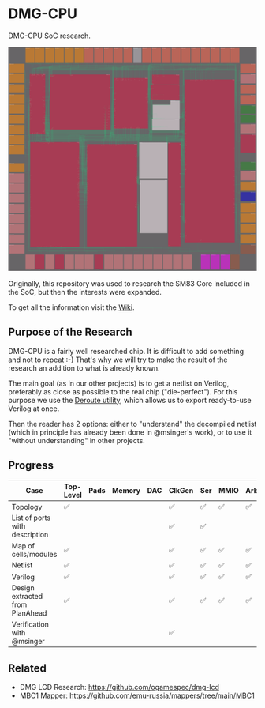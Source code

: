 # DMG-CPU

DMG-CPU SoC research.

![demo](/imgstore/soc/demo.png)

Originally, this repository was used to research the SM83 Core included in the SoC, but then the interests were expanded.

To get all the information visit the [Wiki](/wiki/Readme.md).

## Purpose of the Research

DMG-CPU is a fairly well researched chip. It is difficult to add something and not to repeat :-) That's why we will try to make the result of the research an addition to what is already known.

The main goal (as in our other projects) is to get a netlist on Verilog, preferably as close as possible to the real chip ("die-perfect"). For this purpose we use the [Deroute utility](https://github.com/emu-russia/Deroute), which allows us to export ready-to-use Verilog at once.

Then the reader has 2 options: either to "understand" the decompiled netlist (which in principle has already been done in @msinger's work), or to use it "without understanding" in other projects.

## Progress

|Case                         |Top-Level|Pads|Memory|DAC|ClkGen|Ser |MMIO|Arb   |PPU|APU|SM83|
|---------------------------------|-----|----|------|---|------|----|----|------|---|---|----|
|Topology                         |✅	|    |      | 	|✅	   |✅ 	|✅	 |✅	|✅	|✅	|✅	 |
|List of ports with description   |  	|    |      | 	|✅	   |✅	|    | 		| 	| 	|✅	 |
|Map of cells/modules             |✅	|    |      | 	|✅	   |✅	|✅	 |✅	|✅	|✅	|✅	 |
|Netlist                          |✅	|    |      | 	|✅	   |✅	|✅	 |✅	|✅	|✅	|✅	 |
|Verilog                          |✅	|    |      | 	|✅	   |✅	|✅	 |✅	|✅	|✅	|✅	 |
|Design extracted from PlanAhead  |✅	|    |      | 	|✅	   |✅	|✅	 |✅	|✅	|✅	|✅	 |
|Verification with @msinger       |  	|    |      | 	|✅	   | 	|    | 		| 	| 	|-	 |

## Related

- DMG LCD Research: https://github.com/ogamespec/dmg-lcd
- MBC1 Mapper: https://github.com/emu-russia/mappers/tree/main/MBC1